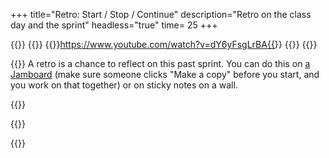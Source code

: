 +++
title="Retro: Start / Stop / Continue"
description="Retro on the class day and the sprint"
headless="true"
time= 25
+++

{{<tabs name="Run a retro">}}
{{<tab name="Video">}}
{{<youtube>}}https://www.youtube.com/watch?v=dY6yFsgLrBA{{</youtube>}}
{{</tab>}}
{{<tab name="Text">}}

{{<note title="Retro (20 minutes)" type="activity">}}
A retro is a chance to reflect on this past sprint. You can do this on [a Jamboard](https://jamboard.google.com/d/1u7oF-r7AKtkNu_OIW_K1ai0SNQfT_YuCCsiNo3MOwUc/edit?usp=sharing) (make sure someone clicks "Make a copy" before you start, and you work on that together) or on sticky notes on a wall.

{{</note>}}

{{</tab>}}

{{</tabs>}}
